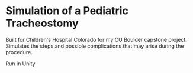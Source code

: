 # Simulation of a Pediatric Tracheostomy

Built for Children's Hospital Colorado for my CU Boulder capstone project. Simulates the steps and possible complications that may arise during the procedure.

Run in Unity
